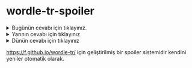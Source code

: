 # wordle-tr-spoiler

<details>
  <summary>Bugünün cevabı için tıklayınız.</summary>
  <br>
    <b> bağış </b>
</details>

<details>
  <summary>Yarının cevabı için tıklayınız</summary>
  <br>
   <b> anemi </b>
</details>

<details>
  <summary>Dünün cevabı için tıklayınız </summary>
  <br>
  <b> gurup </b>
</details>

https://f.github.io/wordle-tr/ için geliştirilmiş bir spoiler sistemidir kendini yeniler otomatik olarak.

